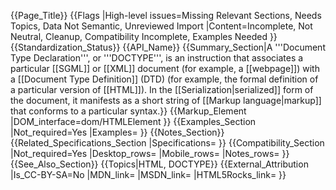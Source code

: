 {{Page_Title}}
{{Flags
|High-level issues=Missing Relevant Sections, Needs Topics, Data Not Semantic, Unreviewed Import
|Content=Incomplete, Not Neutral, Cleanup, Compatibility Incomplete, Examples Needed
}}
{{Standardization_Status}}
{{API_Name}}
{{Summary_Section|A '''Document Type Declaration''', or '''DOCTYPE''', is an instruction that associates a particular [[SGML]] or [[XML]] document (for example, a [[webpage]]) with a [[Document Type Definition]] (DTD) (for example, the formal definition of a particular version of [[HTML]]). In the [[Serialization|serialized]] form of the document, it manifests as a short string of [[Markup language|markup]] that conforms to a particular syntax.}}
{{Markup_Element
|DOM_interface=dom/HTMLElement
}}
{{Examples_Section
|Not_required=Yes
|Examples=
}}
{{Notes_Section}}
{{Related_Specifications_Section
|Specifications=
}}
{{Compatibility_Section
|Not_required=Yes
|Desktop_rows=
|Mobile_rows=
|Notes_rows=
}}
{{See_Also_Section}}
{{Topics|HTML, DOCTYPE}}
{{External_Attribution
|Is_CC-BY-SA=No
|MDN_link=
|MSDN_link=
|HTML5Rocks_link=
}}